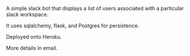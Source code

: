 A simple slack bot that displays a list of users associated with a particular slack workspace. 

It uses sqlalchemy, flask, and Postgres for persistence. 

Deployed onto Heroku. 

More details in email. 

